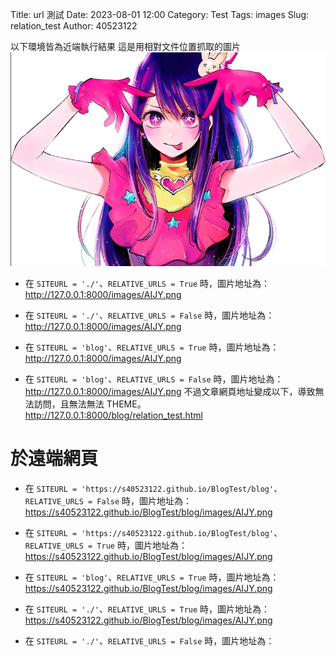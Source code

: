  Title: url 測試
Date: 2023-08-01 12:00
Category: Test
Tags: images
Slug: relation_test
Author: 40523122

<!-- PELICAN_END_SUMMARY -->
 
 以下環境皆為近端執行結果
 這是用相對文件位置抓取的圖片
 ![圖片介紹](./images/AIJY.png)

* 在 `SITEURL = './'`、`RELATIVE_URLS = True` 時，圖片地址為：
http://127.0.0.1:8000/images/AIJY.png

* 在 `SITEURL = './'`、`RELATIVE_URLS = False` 時，圖片地址為：
http://127.0.0.1:8000/images/AIJY.png

* 在 `SITEURL = 'blog'`、`RELATIVE_URLS = True` 時，圖片地址為：
http://127.0.0.1:8000/images/AIJY.png

* 在 `SITEURL = 'blog'`、`RELATIVE_URLS = False` 時，圖片地址為：
http://127.0.0.1:8000/images/AIJY.png
不過文章網頁地址變成以下，導致無法訪問，且無法無法 THEME。
http://127.0.0.1:8000/blog/relation_test.html

於遠端網頁
===
* 在 `SITEURL = 'https://s40523122.github.io/BlogTest/blog'`、`RELATIVE_URLS = False` 時，圖片地址為：
https://s40523122.github.io/BlogTest/blog/images/AIJY.png

* 在 `SITEURL = 'https://s40523122.github.io/BlogTest/blog'`、`RELATIVE_URLS = True` 時，圖片地址為：
https://s40523122.github.io/BlogTest/blog/images/AIJY.png

* 在 `SITEURL = 'blog'`、`RELATIVE_URLS = True` 時，圖片地址為：
https://s40523122.github.io/BlogTest/blog/images/AIJY.png

* 在 `SITEURL = './'`、`RELATIVE_URLS = True` 時，圖片地址為：
https://s40523122.github.io/BlogTest/blog/images/AIJY.png

* 在 `SITEURL = './'`、`RELATIVE_URLS = False` 時，圖片地址為：